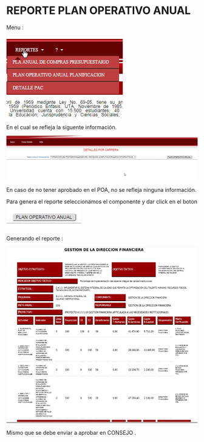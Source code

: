 # REPORTE PLAN OPERATIVO ANUAL

Menu :

![](.gitbook/assets/reportepoa1.jpg)

En el cual se refleja la siguente información.

![](.gitbook/assets/reportepoa2.jpg)

En caso de no tener aprobado en el POA, no se refleja ninguna información.

Para genera el reporte seleccionamos el componente y dar click en el boton ![](.gitbook/assets/reportepoa3.jpg)

Generando el reporte :

![](.gitbook/assets/reportepoa2020.jpg)

Mismo que se debe enviar a aprobar en CONSEJO .

